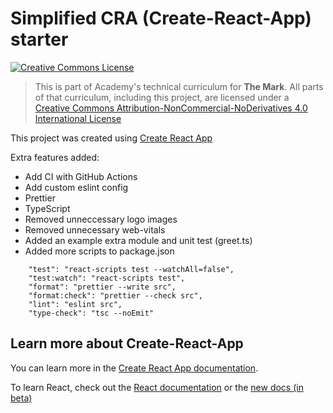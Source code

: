 # Simplified CRA (Create-React-App) starter

<a rel="license" href="http://creativecommons.org/licenses/by-nc-nd/4.0/"><img alt="Creative Commons License" style="border-width:0" src="https://i.creativecommons.org/l/by-nc-nd/4.0/88x31.png" /></a>

> This is part of Academy's technical curriculum for **The Mark**. All parts of that curriculum, including this project, are licensed under a <a rel="license" href="http://creativecommons.org/licenses/by-nc-nd/4.0/">Creative Commons Attribution-NonCommercial-NoDerivatives 4.0 International License</a>

This project was created using [Create React App](https://create-react-app.dev/)

Extra features added:

-   Add CI with GitHub Actions
-   Add custom eslint config
-   Prettier
-   TypeScript
-   Removed unneccessary logo images
-   Removed unnecessary web-vitals
-   Added an example extra module and unit test (greet.ts)
-   Added more scripts to package.json

```
    "test": "react-scripts test --watchAll=false",
    "test:watch": "react-scripts test",
    "format": "prettier --write src",
    "format:check": "prettier --check src",
    "lint": "eslint src",
    "type-check": "tsc --noEmit"
```

## Learn more about Create-React-App

You can learn more in the [Create React App documentation](https://create-react-app.dev/).

To learn React, check out the [React documentation](https://reactjs.org/) or the [new docs (in beta)](https://beta.reactjs.org/)
